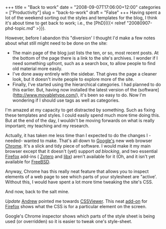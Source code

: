 +++
title = "Back to work"
date = "2008-09-07T17:06:00+12:00"
categories = ["Productivity"]
slug = "back-to-work"
draft = "False"
+++
Having spent a lot of the weekend sorting out the styles and
templates for the blog, I think it's about time to get back to work;
i.e., the
[PhD]({{< relref "20080907-phd-topic.md" >}}).

However, before I abandon this "diversion' I thought I'd make a few
notes about what still might need to be done on the site:

- The main page of the blog just lists the ten, or so, most recent
posts. At the bottom of the page there is a link to the site's
archives. I wonder if I need something upfront, such as a search box,
to allow people to find old material more easily.
- I've done away entirely with the sidebar. That gives the page a
cleaner look, but it doesn't invite people to explore more of the site.
- Finally, I've started using the hierarchical categories. I had
planned to do this earlier. But, having now installed the latest
version of the (software](http://www.movabletype.com/), it's been so
easy to do. Now I'm wondering if I should use tags as well as
categories.

I'm amazed at my capacity to get distracted by something. Such as
fixing these templates and styles. I could easily spend much more
time doing this. But at the end of the day, I wouldn't be moving
forwards on what is really important; my teaching and my research.

Actually, it has taken me less time than I expected to do the changes
I -needed- wanted to make. That's all down to
[Google's](http://www.google.com/googlebooks/chrome/) new web browser
[Chrome](http://www.google.com/chrome). It's a slick and tidy piece of
software. I would make it my main browser except that it doesn't (yet)
support _ad blocking_, and two essential
[Firefox](http://www.mozilla.com/firefox/) add-ins (
[Zotero](http://www.zotero.org/) and [libx](http://www.libx.org/)) aren't
available for it (Oh, and it isn't yet available for
[FreeBSD](http://www.freebsd.org/).

Anyway, Chrome has this really neat feature that allows you to
inspect elements of a web page to see which parts of your stylesheet
are "active'. Without this, I would have spent a lot more time
tweaking the site's CSS.

And now, back to the salt mine.

_Update_
[Andrew](http://staff.business.auckland.ac.nz/StaffDirectory/StaffProfile/tabid/542/upi/aebe001/Default.aspx)
pointed me towards
[CSSViewer](http://www.nicolashuon.info/?page=work&type=projects&id=cssviewer).
This neat
[add-on](https://addons.mozilla.org/extensions/moreinfo.php?id=2104&application=firefox) for
[Firefox](http://www.mozilla.com/en-US/firefox/) shows what the CSS is
for a particular element on the screen.

Google's Chrome inspector shows which parts of the style sheet is being
used (or overridden) so it is easier to tweak one's style-sheet.

